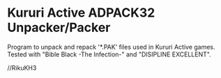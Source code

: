 Kururi Active ADPACK32 Unpacker/Packer 
======================================
Program to unpack and repack '*.PAK' files used in Kururi Active games.
Tested with "Bible Black -The Infection-" and "DISIPLINE EXCELLENT".

//RikuKH3
